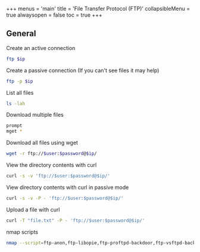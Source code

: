 +++
menus = 'main'
title = 'File Transfer Protocol (FTP)'
collapsibleMenu = true
alwaysopen = false
toc = true
+++

## General

Create an active connection

```bash
ftp $ip
```

Create a passive connection (If you can't see files it may help)

```bash
ftp -p $ip
```

List all files

```bash
ls -lah
```

Download multiple files

```bash
prompt
mget *
```

Download all files using wget

```bash
wget -r ftp://$user:$password@$ip/
```

View the directory contents with curl

```bash
curl -s -v 'ftp://$user:$password@$ip/'
```

View directory contents with curl in passive mode

```bash
curl -s -v -P - 'ftp://$user:$password@$ip/'
```

Upload a file with curl

```bash
curl -T "file.txt" -P - 'ftp://$user:$password@$ip/'
```

nmap scripts

```bash
nmap --script=ftp-anon,ftp-libopie,ftp-proftpd-backdoor,ftp-vsftpd-backdoor,ftp-vuln-cve2010-4221,tftp-enum -p 21 $ip
```

